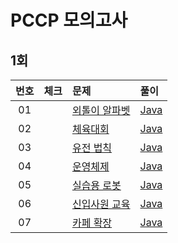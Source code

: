# PCCP 모의고사

## 1회

| 번호 | 체크 | 문제 | 풀이 |
| :-: | :-: | :-- | :-- |
| 01 |                    | [외톨이 알파벳](https://school.programmers.co.kr/learn/courses/20847/lessons/255900) | [Java](./solution/_01_외톨이_알파벳/Solution.java) |
| 02 |                    | [체육대회](https://school.programmers.co.kr/learn/courses/15008/lessons/121684) | [Java](./solution/_02_체육대회/Solution.java) |
| 03 |                    | [유전 법칙](https://school.programmers.co.kr/learn/courses/15008/lessons/121685) | [Java](./solution/_03_유전_법칙/Solution.java) |
| 04 |                    | [운영체제](https://school.programmers.co.kr/learn/courses/15008/lessons/121686) | [Java](./solution/_04_운영체제/Solution.java) |
| 05 |                    | [실습용 로봇](https://school.programmers.co.kr/learn/courses/15009/lessons/121687) | [Java](./solution/_05_실습용_로봇/Solution.java) |
| 06 |                    | [신입사원 교육](https://school.programmers.co.kr/learn/courses/15009/lessons/121688) | [Java](./solution/_06_신입사원_교육/Solution.java) |
| 07 |                    | [카페 확장](https://school.programmers.co.kr/learn/courses/15009/lessons/121689) | [Java](./solution/_07_카페_확장/Solution.java) |
